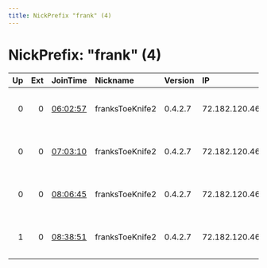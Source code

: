 ```yaml
---
title: NickPrefix "frank" (4)
---
```


# NickPrefix: "frank" (4)

|   Up |   Ext | JoinTime                                                                                              | Nickname        | Version   | IP            | AS              | CC   |   ORp |   Dirp | OS    | Contact                |   eFamMembers |
|-----:|------:|:------------------------------------------------------------------------------------------------------|:----------------|:----------|:--------------|:----------------|:-----|------:|-------:|:------|:-----------------------|--------------:|
|    0 |     0 | [06:02:57](https://nusenu.github.io/OrNetStats/w/relay/F122F5D84F2E03F8D236A9B388AE1CAB5F99EE02.html) | franksToeKnife2 | 0.4.2.7   | 72.182.120.46 | TWC-11427-TEXAS | us   |  9923 |      0 | Linux | benTorNetatgmaildotcom |             1 |
|    0 |     0 | [07:03:10](https://nusenu.github.io/OrNetStats/w/relay/B3B871CEE37A41968E19B38E7B44DB4DD38321EB.html) | franksToeKnife2 | 0.4.2.7   | 72.182.120.46 | TWC-11427-TEXAS | us   |  9923 |      0 | Linux | benTorNetatgmaildotcom |             1 |
|    0 |     0 | [08:06:45](https://nusenu.github.io/OrNetStats/w/relay/B7751E2FEC0E5A26F15D3D0CC418B74AFD562937.html) | franksToeKnife2 | 0.4.2.7   | 72.182.120.46 | TWC-11427-TEXAS | us   |  9923 |      0 | Linux | benTorNetatgmaildotcom |             1 |
|    1 |     0 | [08:38:51](https://nusenu.github.io/OrNetStats/w/relay/B8820D4D09C91CE6DE844C5A5824BD1DE7FD74A3.html) | franksToeKnife2 | 0.4.2.7   | 72.182.120.46 | TWC-11427-TEXAS | us   |  9923 |      0 | Linux | benTorNetatgmaildotcom |             1 |
